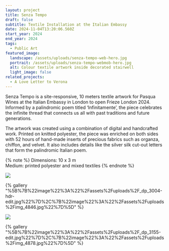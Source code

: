 ```yaml
---
layout: project
title: Senza Tempo
draft: false
subtitle: Textile Installation at the Italian Embassy
date: 2024-11-04T13:20:06.560Z
start_year: 2024
end_year: 2024
tags:
  - Public Art
featured_image:
  landscape: /assets/uploads/senza-tempo-web-hero.jpg
  portrait: /assets/uploads/senza-tempo-webmob-hero.jpg
  alt: Colour textile artwork inside decorated stairwell
  light_image: false
related_projects:
  - A Love Letter to Verona
---
```

Senza Tempo is a site-responsive, 10 meters textile artwork for Pasqua Wines at the Italian Embassy in London to open Frieze London 2024. Informed by a palindromic poem titled ‘Infinitamente’, the piece celebrates the infinite thread that connects us all with past traditions and future generations.

The artwork was created using a combination of digital and handcrafted work. Printed on knitted polyester, the piece was enriched on both sides with 52 hours of hand-made inserts of precious fabrics such as organza, chiffon, and velvet. It also includes details like the silver silk cut-out letters that form the palindromic Italian poem.

{% note %}
Dimensions: 10 x 3 m\
Medium: printed polyester and mixed textiles
{% endnote %}

![](/assets/uploads/_dp_3166.jpg)

{% gallery "%5B%7B%22image%22%3A%22%2Fassets%2Fuploads%2F_dp_3004-hdr-edit.jpg%22%7D%2C%7B%22image%22%3A%22%2Fassets%2Fuploads%2Fimg_4846.jpg%22%7D%5D" %}

![](/assets/uploads/img_4834-edit.jpg)

{% gallery "%5B%7B%22image%22%3A%22%2Fassets%2Fuploads%2F_dp_3155-edit.jpg%22%7D%2C%7B%22image%22%3A%22%2Fassets%2Fuploads%2Fimg_4878.jpg%22%7D%5D" %}